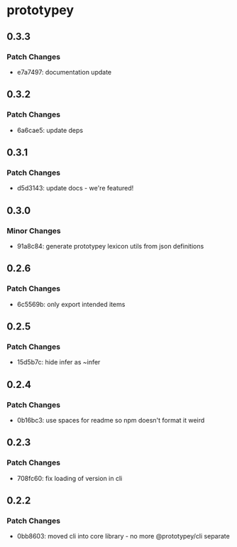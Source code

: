 # prototypey

## 0.3.3

### Patch Changes

- e7a7497: documentation update

## 0.3.2

### Patch Changes

- 6a6cae5: update deps

## 0.3.1

### Patch Changes

- d5d3143: update docs - we're featured!

## 0.3.0

### Minor Changes

- 91a8c84: generate prototypey lexicon utils from json definitions

## 0.2.6

### Patch Changes

- 6c5569b: only export intended items

## 0.2.5

### Patch Changes

- 15d5b7c: hide infer as ~infer

## 0.2.4

### Patch Changes

- 0b16bc3: use spaces for readme so npm doesn't format it weird

## 0.2.3

### Patch Changes

- 708fc60: fix loading of version in cli

## 0.2.2

### Patch Changes

- 0bb8603: moved cli into core library - no more @prototypey/cli separate
